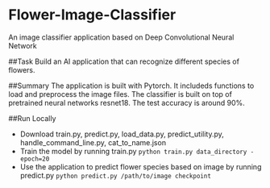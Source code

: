 # Flower-Image-Classifier
An image classifier application based on Deep Convolutional Neural Network

##Task
Build an AI application that can recognize different species of flowers. 

##Summary
The application is built with Pytorch. It includeds functions to load and preprocess the image files. The classifier is built on top of pretrained neural networks resnet18. The test accuracy is around 90%.  

##Run Locally
<ul><li>Download train.py, predict.py, load_data.py, predict_utility.py, handle_command_line.py, cat_to_name.json  </li>
  <li>Train the model by running train.py <code>python train.py data_directory -epoch=20</code></li>
  <li>Use the application to predict flower species based on image by running predict.py <code>python predict.py /path/to/image checkpoint</code></li>
</ul>
